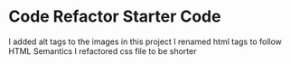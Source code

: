 # Code Refactor Starter Code

I added alt tags to the images in this project
I renamed html tags to follow HTML Semantics
I refactored css file to be shorter
